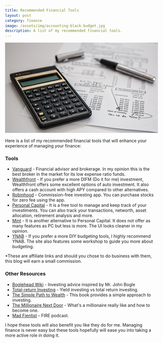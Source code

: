 ```yaml
---
title: Recommended Financial Tools
layout: post
category: finance
image: /assets/img/accounting-black-budget.jpg
description: A list of my recommended financial tools.
---
```


![Budgeting](/assets/img/accounting-black-budget.jpg)

Here is a list of my recommended financial tools that will enhance your experience of managing your finance:
<!--more-->
### Tools

* [Vanguard](https://vanguard.com) - Financial advisor and brokerage. In my opinion this is the best broker in the market for its low expense ratio funds.
* [Wealthfront](https://www.wealthfront.com/) - If you prefer a more DIFM (Do it for me) investment, Wealthfront offers some excellent options of auto investment. It also offers a cash account with high APY compared to other alternatives.
* [Robinhood](https://robinhood.com/us/en/) - Commission-free investing app. You can purchase stocks for zero fee using the app.
* [Personal Capital](https://www.personalcapital.com) - It is a free tool to manage and keep track of your investiments. You can also track your transactions, networth, asset allocation, retirement analysis and more.
* [Mint](http://mint.com) - It is another alternative to Personal Capital. It does not offer as many features as PC but less is more. The UI looks cleaner in my opinion.
* [YNAB](https://www.ynab.com/) - If you prefer a more DIY budgeting tools, I highly recommend YNAB. The site also features some workshop to guide you more about budgeting.

*These are affiliate links and should you chose to do business with them, this blog will earn a small commission.

### Other Resources

* [Boglehead Wiki](https://www.bogleheads.org/wiki/Main_Page) - Investing advice inspired by Mr. John Bogle
* [Total-return Investing](https://personal.vanguard.com/pdf/s352.pdf) - Yield investing vs total return investing.
* [The Simple Path to Wealth](https://www.amazon.com/Simple-Path-Wealth-financial-independence/dp/1533667926) - This book provides a simple approach to investing.
* [The Millionaire Next Door](https://www.amazon.com/Millionaire-Next-Door-Surprising-Americas/dp/1589795474) - What's a millionaire really like and how to become one.
* [Mad Fientist](https://www.madfientist.com/) - FIRE podcast.

I hope these tools will also benefit you like they do for me. Managing finance is never easy but these tools hopefully will ease you into taking a more active role in doing it.
